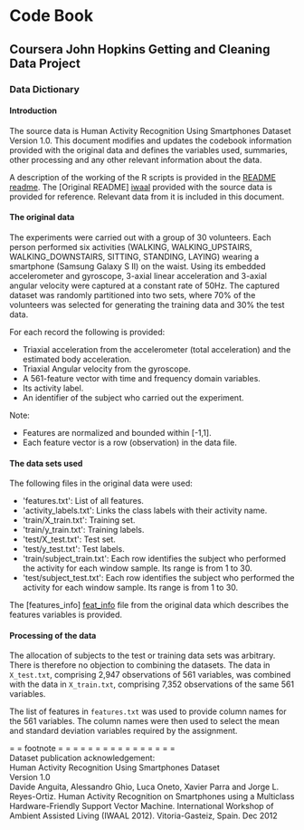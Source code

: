 # Code Book
## Coursera John Hopkins Getting and Cleaning Data Project
### Data Dictionary
#### Introduction

The source data is Human Activity Recognition Using Smartphones Dataset Version 1.0. This document modifies and updates the codebook information provided with the original data and defines the variables used, summaries, other processing and any other relevant information about the data.

A description of the working of the R scripts is provided in the [README] [readme]. The [Original README] [iwaal] provided with the source data is provided for reference. Relevant data from it is included in this document.

#### The original data
The experiments were carried out with a group of 30 volunteers. Each person performed six activities (WALKING, WALKING_UPSTAIRS, WALKING_DOWNSTAIRS, SITTING, STANDING, LAYING) wearing a smartphone (Samsung Galaxy S II) on the waist. Using its embedded accelerometer and gyroscope, 3-axial linear acceleration and 3-axial angular velocity were captured at a constant rate of 50Hz. The captured dataset was randomly partitioned into two sets, where 70% of the volunteers was selected
for generating the training data and 30% the test data.

For each record the following is provided:
- Triaxial acceleration from the accelerometer (total acceleration) and the estimated body acceleration.
- Triaxial Angular velocity from the gyroscope.
- A 561-feature vector with time and frequency domain variables.
- Its activity label.
- An identifier of the subject who carried out the experiment.

Note:
- Features are normalized and bounded within [-1,1].
- Each feature vector is a row (observation) in the data file.

#### The data sets used
The following files in the original data were used:
- 'features.txt': List of all features.
- 'activity_labels.txt': Links the class labels with their activity name.
- 'train/X_train.txt': Training set.
- 'train/y_train.txt': Training labels.
- 'test/X_test.txt': Test set.
- 'test/y_test.txt': Test labels.
- 'train/subject_train.txt': Each row identifies the subject who performed the activity for each window sample. Its range is from 1 to 30.
- 'test/subject_test.txt': Each row identifies the subject who performed the activity for each window sample. Its range is from 1 to 30.

The [features_info] [feat_info] file from the original data which describes the features variables is provided.

#### Processing of the data 
The allocation of subjects to the test or training data sets was arbitrary. There is therefore no objection to combining the datasets. The data in `X_test.txt`, comprising 2,947 observations of 561 variables, was combined with the data in `X_train.txt`, comprising 7,352 observations of the same 561 variables.

The list of features in `features.txt` was used to provide column names for the 561 variables. The column names were then used to select the mean and standard deviation variables required by the assignment.



[readme]: https://github.com/andrewb47/getdata_project/blob/master/README.md
[iwaal]: https://github.com/andrewb47/getdata_project/blob/master/IWAAL_README.pdf
[feat_info]: https://github.com/andrewb47/getdata_project/blob/master/features_info.md

= = footnote = = = = = = = = = = = = = = = =   
Dataset publication acknowledgement:   
Human Activity Recognition Using Smartphones Dataset   
Version 1.0   
Davide Anguita, Alessandro Ghio, Luca Oneto, Xavier Parra and Jorge L. Reyes-Ortiz. Human Activity Recognition on Smartphones using a Multiclass Hardware-Friendly Support Vector Machine. International Workshop of Ambient Assisted Living (IWAAL 2012). Vitoria-Gasteiz, Spain. Dec 2012